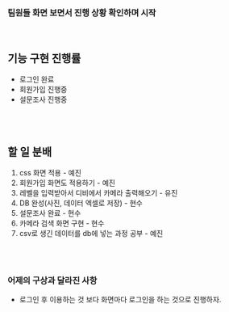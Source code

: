 ### 팀원들 화면 보면서 진행 상황 확인하며 시작
<br>

## 기능 구현 진행률
- 로그인 완료
- 회원가입 진행중
- 설문조사 진행중
<br>
<br>

## 할 일 분배
1. css 화면 적용 - 예진
2. 회원가입 화면도 적용하기 - 예진
3. 레벨을 입력받아서 디비에서 카메라 출력해오기 - 유진
4. DB 완성(사진, 데이터 엑셀로 저장) - 현수
5. 설문조사 완료 - 현수
6. 카메라 검색 화면 구현 - 현수
7. csv로 생긴 데이터를 db에 넣는 과정 공부 - 예진
<br>
<br>

### 어제의 구상과 달라진 사항
- 로그인 후 이용하는 것 보다 화면마다 로그인을 하는 것으로 진행하자.
